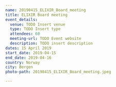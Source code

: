 ```yaml
---
name: 20190415_ELIXIR_Board_meeting
title: ELIXIR Board meeting
event_details: 
  venue: TODO Insert venue
  type: TODO Insert type
  attendees: 60
  meeting-url: TODO Event website
  description: TODO insert description  
dates: 15 April 2019
start_date: 2019-04-15
end_date: 2019-04-16
country: Norway
city: Bergen
photo-path: 20190415_ELIXIR_Board_meeting.jpeg

---
```


